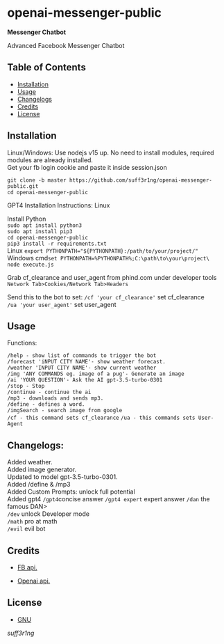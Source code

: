 # openai-messenger-public

<b>Messenger Chatbot</b>

Advanced Facebook Messenger Chatbot

## Table of Contents

- [Installation](#installation)
- [Usage](#usage)
- [Changelogs](#changelogs)
- [Credits](#credits)
- [License](#license)

## Installation

Linux/Windows: Use nodejs v15 up.
No need to install modules, required modules are already installed.
<br>
Get your fb login cookie and paste it inside session.json

`git clone -b master https://github.com/suff3r1ng/openai-messenger-public.git`
<br>
`cd openai-messenger-public`<br>

GPT4 Installation Instructions: Linux<br>

Install Python<br>
`sudo apt install python3`<br>
`sudo apt install pip3`<br>
`cd openai-messenger-public`<br>
`pip3 install -r requirements.txt`<br>
Linux `export PYTHONPATH="${PYTHONPATH}:/path/to/your/project/"`<br>
Windows cmd`set PYTHONPATH=%PYTHONPATH%;C:\path\to\your\project\`<br>
`node execute.js`<br>

Grab cf_clearance and user_agent from phind.com under developer tools `Network Tab>Cookies/Network Tab>Headers`<br>

Send this to the bot to set:
`/cf 'your cf_clearance'` set cf_clearance <br>
`/ua 'your user_agent'` set user_agent<br>

## Usage

Functions:<br>

`/help - show list of commands to trigger the bot`<br>
`/forecast 'iNPUT CITY NAME'- show weather forecast.`<br>
`/weather 'INPUT CITY NAME'- show current weather`<br>
`/img 'ANY COMMANDS eg. image of a pug'- Generate an image`<br>
`/ai 'YOUR QUESTION'- Ask the AI gpt-3.5-turbo-0301  `<br>
`/stop - Stop`<br>
`/continue - continue the ai`<br>
`/mp3 - downloads and sends mp3.`<br>
`/define - defines a word.`<br>
`/imgSearch - search image from google`<br>
`/cf - this command sets cf_clearance`
`/ua - this commands sets User-Agent`

## Changelogs:

Added weather.<br>
Added image generator.<br>
Updated to model gpt-3.5-turbo-0301.<br>
Added /define & /mp3 <br>
Added Custom Prompts: unlock full potential<br>
Added gpt4
`/gpt4`concise answer
`/gpt4 expert` expert answer
`/dan` the famous DAN><br>
`/dev` unlock Developer mode<br>
`/math` pro at math<br>
`/evil` evil bot<br>

## Credits

- [FB api.](https://github.com/Schmavery/facebook-chat-api/)

- [Openai api.](https://openai.com)

## License

- [GNU](https://www.gnu.org/licenses/gpl-3.0.en.html)

_*suff3r1ng*_
